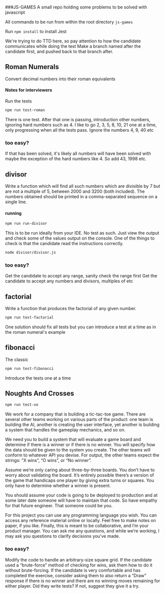 ###JS-GAMES
A small repo holding some problems to be solved with javascript

All commands to be run from within the root directory `js-games`

Run `npm install` to install Jest

We're trying to do TTD here, so pay attention to how the candidate communicates while doing the test
Make a branch named after the candidate first, and pushed back to that branch after. 

## Roman Numerals
Convert decimal numbers into their roman equivalents
#### Notes for interviewers
Run the tests
```bash
npm run test-roman
```
There is one test. After that one is passing, introduction other numbers, ignoring hard numbers such as 4. 
I like to go 2, 3, 5, 8, 10, 21 one at a time, only progressing when all the tests pass.
Ignore the numbers 4, 9, 40 etc
### too easy?
If that has been solved, it's likely all numbers will have been solved with maybe the exception of the hard numbers like 4. 
So add 43, 1998 etc. 

## divisor
Write a function which will find all such numbers which are divisible by 7 but are not a multiple of 5, 
between 2000 and 3200 (both included). 
The numbers obtained should be printed in a comma-separated sequence on a single line.
#### running
```bash
npm run run-divisor
```
This is to be run ideally from your IDE. No test as such. Just view the output and check some of the 
values output on the console. One of the things to check is that the candidate read the instructions correctly. 
```bash
node divisor/divisor.js
```
### too easy?
Get the candidate to accept any range, sanity check the range first 
Get the candidate to accept any numbers and divisors, multiples of etc

## factorial
Write a function that produces the factorial of any given number.  
```bash
npm run test-factorial
```
One solution should fix all tests but you can introduce a test at a time as in the roman numeral's example

## fibonacci
The classic 
```bash
npm run test-fibonacci
```
Introduce the tests one at a time

## Noughts And Crosses
```bash
npm run test-xo
```
We work for a company that is building a tic-tac-toe game. There are several other teams working on various parts of the product: one team is building the AI, another is creating the user interface, yet another is building a system that handles the gameplay mechanics, and so on. 

We need you to build a system that will evaluate a game board and determine if there is a winner or if there is no winner. You will specify how the data should be given to the system you create. The other teams will conform to whatever API you devise. For output, the other teams expect the strings: “X wins”, “O wins”, or “No winner”.

Assume we’re only caring about three-by-three boards. You don’t have to worry about validating the board. It’s entirely possible there’s a version of the game that handicaps one player by giving extra turns or squares. You only have to determine whether a winner is present.

You should assume your code is going to be deployed to production and at some later date someone will have to maintain that code. So have empathy for that future engineer. That someone could be you.

For this project you can use any programming language you wish. You can access any reference material online or locally. Feel free to make notes on paper, if you like. Finally, this is meant to be collaborative, and I’m your product manager. You can ask me any questions, and while we’re working, I may ask you questions to clarify decisions you’ve made. 
### too easy?
Modify the code to handle an arbitrary-size square grid.
If the candidate used a “brute-force” method of checking for wins, ask them how to do it without brute-forcing.
If the candidate is very comfortable and has completed the exercise, consider asking them to also return a “Draw” response if there is no winner and there are no winning moves remaining for either player.
Did they write tests? If not, suggest they give it a try.    
